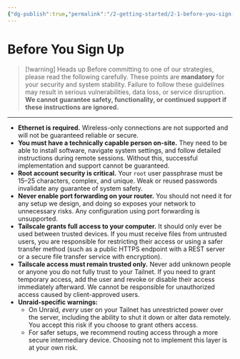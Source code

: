 ```yaml
---
{"dg-publish":true,"permalink":"/2-getting-started/2-1-before-you-sign-up/"}
---
```


# Before You Sign Up

> [!warning] Heads up
> Before committing to one of our strategies, please read the following carefully. These points are **mandatory** for your security and system stability. Failure to follow these guidelines may result in serious vulnerabilities, data loss, or service disruption. **We cannot guarantee safety, functionality, or continued support if these instructions are ignored.**

---

- **Ethernet is required.** Wireless-only connections are not supported and will not be guaranteed reliable or secure.
- **You must have a technically capable person on-site.** They need to be able to install software, navigate system settings, and follow detailed instructions during remote sessions. Without this, successful implementation and support cannot be guaranteed.
- **Root account security is critical.** Your `root` user passphrase must be 15–25 characters, complex, and unique. Weak or reused passwords invalidate any guarantee of system safety.
- **Never enable port forwarding on your router.** You should not need it for any setup we design, and doing so exposes your network to unnecessary risks. Any configuration using port forwarding is unsupported.
- **Tailscale grants full access to your computer.** It should only ever be used between trusted devices. If you must receive files from untrusted users, you are responsible for restricting their access or using a safer transfer method (such as a public HTTPS endpoint with a REST server or a secure file transfer service with encryption).
- **Tailscale access must remain trusted only.** Never add unknown people or anyone you do not fully trust to your Tailnet. If you need to grant temporary access, add the user and revoke or disable their access immediately afterward. We cannot be responsible for unauthorized access caused by client-approved users.
- **Unraid-specific warnings:**
	- On Unraid, _every_ user on your Tailnet has unrestricted power over the server, including the ability to shut it down or alter data remotely. You accept this risk if you choose to grant others access.
	- For safer setups, we recommend routing access through a more secure intermediary device. Choosing not to implement this layer is at your own risk.